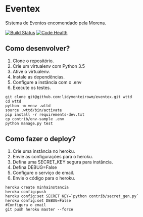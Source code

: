 # Eventex

Sistema de Eventos encomendado pela Morena.

[![Build Status](https://travis-ci.org/lidymonteirowm/wttd.svg?branch=master)](https://travis-ci.org/lidymonteirowm/wttd)
[![Code Health](https://landscape.io/github/lidymonteirowm/wttd/master/landscape.svg?style=flat)](https://landscape.io/github/lidymonteirowm/wttd/master)


## Como desenvolver?

1. Clone o repositório.
2. Crie um virtualenv com Python 3.5
3. Ative o virtualenv.
4. Instale as dependências.
5. Configure a instância com o .env
6. Execute os testes.

```console
git clone git@github.com:lidymonteirowm/eventex.git wttd
cd wttd
python -m venv .wttd
source .wttd/bin/activate
pip install -r requirements-dev.txt
cp contrib/env-sample .env
python manage.py test
```

## Como fazer o deploy?

1. Crie uma instância no heroku.
2. Envie as configurações para o heroku.
3. Defina uma SECRET_KEY segura para instância.
4. Defina DEBUG=False
5. Configure o serviço de email.
6. Envie o código para o heroku.

```
heroku create minhainstancia
heroku config:push
heroku config:set SECRET_KEY=`python contrib/secret_gen.py`
heroku config:set DEBUG=False
#Configura o email
git push heroku master --force
```